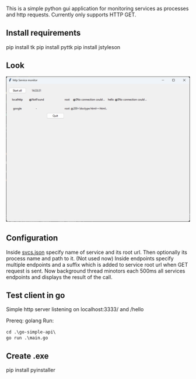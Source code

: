 This is a simple python gui application for monitoring services as processes and http requests.
Currently only supports HTTP GET.

## Install requirements
pip install tk
pip install pyttk
pip install jstyleson

## Look
<img src="imgs/app.png">

## Configuration
Inside [svcs.json](svcs.json) specify name of service and its root url.
Then optionally its process name and path to it. (Not used now)
Inside endpoints specify multiple endpoints and a suffix which is added to  service root url when GET request is sent.
Now background thread minotors each 500ms all services endpoints and displays the result of the call.

## Test client in go
Simple http server listening on localhost:3333/ and /hello

Prereq: golang
Run:
```
cd .\go-simple-api\
go run .\main.go
```

## Create .exe
pip install pyinstaller

